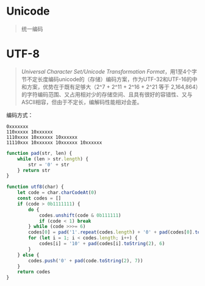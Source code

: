 # Unicode

> 统一编码

# UTF-8

> *Universal Character Set/Unicode Transformation Format*，用1至4个字节不定长度编码unicode的（存储）编码方案，作为UTF-32和UTF-16的中和方案，优势在于既有足够大（2^7 + 2^11 + 2^16 + 2^21 等于 2,164,864）的字符编码范围、又占用相对少的存储空间、且具有很好的容错性、又与ASCII相容，但由于不定长，编解码性能相对会差。

编码方式：
```
0xxxxxxx
110xxxxx 10xxxxxx
1110xxxx 10xxxxxx 10xxxxxx
11110xxx 10xxxxxx 10xxxxxx 10xxxxxx
```

```javascript
function pad(str, len) {
    while (len > str.length) {
        str = '0' + str
    } return str
}

function utf8(char) {
    let code = char.charCodeAt(0)
    const codes = []
    if (code > 0b1111111) {
        do {
            codes.unshift(code & 0b111111)
            if (code < 1) break
        } while (code >>>= 6)
        codes[0] = pad('1'.repeat(codes.length) + '0' + pad(codes[0].toString(2), 7 - codes.length))
        for (let i = 1; i < codes.length; i++) {
            codes[i] = '10' + pad(codes[i].toString(2), 6)
        }
    } else {
        codes.push('0' + pad(code.toString(2), 7))
    }
    return codes
}
```
